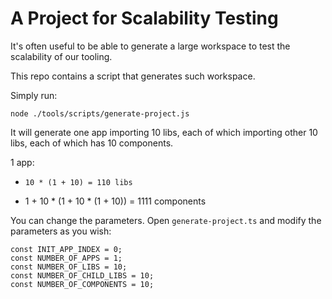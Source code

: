 # A Project for Scalability Testing

It's often useful to be able to generate a large workspace to test the scalability of our tooling.

This repo contains a script that generates such workspace.

Simply run:

```
node ./tools/scripts/generate-project.js
```

It will generate one app importing 10 libs, each of which importing other 10 libs, each of which has 10 components.

1 app: 
  -     10 * (1 + 10) = 110 libs   
  - 1 + 10 * (1 + 10 * (1 + 10)) = 1111 components

You can change the parameters. Open `generate-project.ts` and modify the parameters as you wish: 

```
const INIT_APP_INDEX = 0;
const NUMBER_OF_APPS = 1;
const NUMBER_OF_LIBS = 10;
const NUMBER_OF_CHILD_LIBS = 10;
const NUMBER_OF_COMPONENTS = 10;
```
